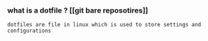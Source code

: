 ### what is a dotfile ? [[git bare reposotires]]

```
dotfiles are file in linux which is used to store settings and configurations
```


